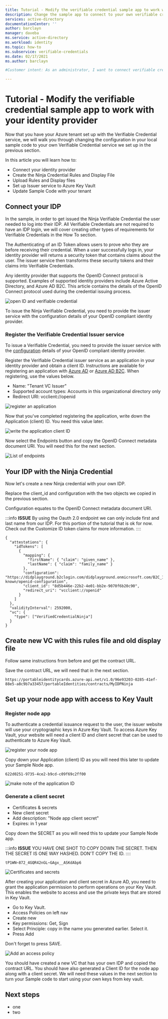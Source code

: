 ```yaml
---
title: Tutorial - Modify the verifiable credential sample app to work with your identity provider
description: Change the sample app to connect to your own verifiable credentials issuer in Azure
services: active-directory
documentationCenter: ''
author: barclayn
manager: daveba
ms.service: active-directory
ms.workload: identity
ms.topic: how-to
ms.subservice: verifiable-credentials
ms.date: 02/17/2021
ms.author: barclayn

#Customer intent: As an administrator, I want to connect verifiable credentials to work with my identity provider

---
```


# Tutorial - Modify the verifiable credential sample app to work with your identity provider

Now that you have your Azure tenant set up with the Verifiable Credential service, we will walk you through changing the configuration in your local sample code to your own Verifiable Credential service we set up in the previous section. 

In this article you will learn how to:

- Connect your identity provider
- Create the Ninja Credential Rules and Display File
- Upload Rules and Display files
- Set up Issuer service to Azure Key Vault
- Update Sample Code with your tenant

## Connect your IDP 

In the sample, in order to get issued the Ninja Verifiable Credential the user needed to log into their IDP. All Verifiable Credentials are not required to have an IDP login, we will cover creating other types of requirements for Verifiable Credentials in the How To section.

The Authenticating of an ID Token allows users to prove who they are before receiving their credential. When a user successfully logs in, your identity provider will returns a security token that contains claims about the user. The issuer service then transforms these security tokens and their claims into Verifiable Credentials.

Any identity provider that supports the OpenID Connect protocol is supported. Examples of supported identity providers include Azure Active Directory, and Azure AD B2C. This article contains the details of the OpenID Connect protocol used during the credential issuing process.

![open ID and verifiable credential](media/tutorial-connect-your-idp-verifiable-credentials/sLqFtc9.png)

To issue the Ninja Verifiable Credential, you need to provide the issuer service with the configuration details of your OpenID compliant identity provider. 

### Register the Verifiable Credential Issuer service 

To issue a Verifiable Credential, you need to provide the issuer service with the [configuration](https://didproject.azurewebsites.net/docs/issuer-openid.html) details of your OpenID compliant identity provider.

Register the Verifiable Credential issuer service as an application in your identity provider and obtain a client ID. Instructions are available for registering an application with [Azure AD](https://docs.microsoft.com/azure/active-directory/develop/quickstart-register-app) or [Azure AD B2C](https://docs.microsoft.com/azure/active-directory-b2c/tutorial-register-applications). When registering, use the values below.

- Name: "Tenant VC Issuer"
- Supported account types: Accounts in this organizational directory only
- Redirect URI: vcclient://openid

![register an application](media/tutorial-connect-your-idp-verifiable-credentials/MUnp9lS.png)

Now that you've completed registering the application, write down the Application (client) ID. You need this value later.

![write the application client ID](media/tutorial-connect-your-idp-verifiable-credentials/aWyalLO.png)

Now select the Endpoints button and copy the OpenID Connect metadata document URI. You will need this for the next section. 

![List of endpoints](media/tutorial-connect-your-idp-verifiable-credentials/aGCw9I7.png)

## Your IDP with the Ninja Credential 

Now let's create a new Ninja credential with your own IDP. 

Replace the client_id and configuration with the two objects we copied in the previous section. 

Configuration equates to the OpenID Connect metadata document URI.

:::info
**ISSUE** By using the Oauth 2.0 endpoint we can only include first and last name from our IDP. For this portion of the tutorial that is ok for now. Check out the Customize ID token claims for more information. 
::::

```json=
{
  "attestations": {
    "idTokens": [
      {
        "mapping": {
          "firstName": { "claim": "given_name" },
          "lastName": { "claim": "family_name" }
        },
        "configuration": "https://didplayground.b2clogin.com/didplayground.onmicrosoft.com/B2C_1_sisu/v2.0/.well-known/openid-configuration",
        "client_id": "8d5b446e-22b2-4e01-bb2e-9070f6b20c90",
        "redirect_uri": "vcclient://openid"
      }
    ]
  },
  "validityInterval": 2592000,
  "vc": {
    "type": ["VerifiedCredentialNinja"]
  }
}
```

## Create new VC with this rules file and old display file

Follow same instructions from before and get the contract URL.

Save the contract URL, we will need that in the next section. 

```
https://portableidentitycards.azure-api.net/v1.0/96e93203-0285-41ef-88e5-a8c9b7a33457/portableIdentities/contracts/MyIDPNinja
```

## Set up your node app with access to Key Vault

### Register node app

To authenticate a credential issuance request to the user, the issuer website will use your cryptographic keys in Azure Key Vault. To access Azure Key Vault, your website will need a client ID and client secret that can be used to authenticate to Azure Key Vault.

![register your node app](media/tutorial-connect-your-idp-verifiable-credentials/cvkOIRk.png)

Copy down your Application (client) ID as you will need this later to update your Sample Node app.

```
622d0251-9735-4ce2-b9cd-c09f69c2ff00
```

![make note of the application ID](media/tutorial-connect-your-idp-verifiable-credentials/JQ6a7lv.png)


### Generate a client secret

- Certificates & secrets
- New client secret
- Add description: "Node app client secret"
- Expires: in 1 year

Copy down the SECRET as you will need this to update your Sample Node app. 

:::info
**ISSUE** YOU HAVE ONE SHOT TO COPY DOWN THE SECRET. THEN THE SECRET IS ONE WAY HASHED. DON'T COPY THE ID.
::::

```
tP1WN~872_4GQR42nGL~GAgx__ASKdAbp6
```

![Certificates and secrets](media/tutorial-connect-your-idp-verifiable-credentials/NFsKid8.png)


After creating your application and client secret in Azure AD, you need to grant the application permission to perform operations on your Key Vault. This enables the website to access and use the private keys that are stored in Key Vault.

- Go to Key Vault.
- Access Policies on left nav
- Create new
- Key permissions: Get, Sign
- Select Principle: copy in the name you generated earlier. Select it.
- Press Add

Don't forget to press SAVE.

![Add an access policy](media/tutorial-connect-your-idp-verifiable-credentials/Si53eL7.png)


You should have created a new VC that has your own IDP and copied the contract URL. You should have also generated a Client ID for the node app along with a client secret. We will need these values in the next section to turn your Sample code to start using your own keys from key vault.

## Next steps

- one
- two

